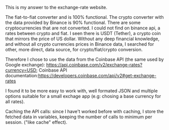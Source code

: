 This is my answer to the exchange-rate website.

The fiat-to-fiat converter and is 100% functional.
The crypto converter with the data provided by Binance is 90% functional. There are some cryptocurrencies that are not converted.
I could not find on binance api, a rates between crypto and fiat.
I seen there is USDT (Tether), a crypto coin that mirrors the price of US dollar. Without any deep financial knowledge, and without all crypto currencies prices in Binance data, I searched for other, more direct, data source, for crypto/fiat/crypto conversion.

Therefore I chose to use the data from the Coinbase API (the same used by Google exchange): https://api.coinbase.com/v2/exchange-rates?currency=USD; Coinbase API documentation:https://developers.coinbase.com/api/v2#get-exchange-rates

I found it to be more easy to work with, well formated JSON and multiple options suitable for a small exchage app (e.g: chosing a base currency for all rates).

Caching the API calls: since I have't worked before with caching, I store the fetched data in variables, keeping the number of calls to minimum per session. ("like cache" effect).
